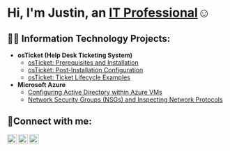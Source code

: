 <h1>Hi, I'm Justin, an <a href="https://linkedin.com/in/justin-usinger-435a23329">IT Professional</a>☺</h1>

<h2>👨‍💻 Information Technology Projects:</h2>

- <b>osTicket (Help Desk Ticketing System)</b>
  - [osTicket: Prerequisites and Installation](https://github.com/usinger-cz/osticket-prereqs)
  - [osTicket: Post-Installation Configuration](https://github.com/usinger-cz/post-install-config)
  - [osTicket: Ticket Lifecycle Examples](https://github.com/usinger-cz/ticket-lifecycle)
- <b>Microsoft Azure</b>
  - [Configuring Active Directory within Azure VMs](https://github.com/usinger-cz/configure-ad)
  - [Network Security Groups (NSGs) and Inspecting Network Protocols](https://github.com/usinger-cz/azure-network-protocols)

<h2>🤳Connect with me:</h2>

[<img align="left" alt="Josh | Twitter" width="22px" src="https://cdn.jsdelivr.net/npm/simple-icons@v3/icons/twitter.svg" />][twitter]
[<img align="left" alt="Josh | LinkedIn" width="22px" src="https://cdn.jsdelivr.net/npm/simple-icons@v3/icons/linkedin.svg" />][linkedin]
[<img align="left" alt="Josh | Instagram" width="22px" src="https://cdn.jsdelivr.net/npm/simple-icons@v3/icons/instagram.svg" />][instagram]

[twitter]: https://twitter.com/PanzerWrek84
[instagram]: https://www.instagram.com/usingercz
[linkedin]: https://linkedin.com/in/justin-usinger-435a23329

